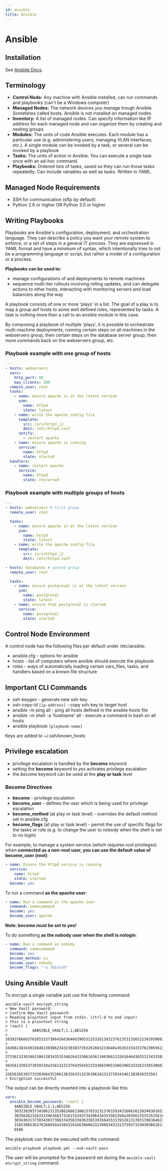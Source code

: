 ```yaml
---
id: ansible
title: Ansible
---
```


# Ansible

## Installation

See [Ansbile Docs](https://docs.ansible.com/ansible/latest/installation_guide/intro_installation.html).

## Terminology

- **Control Node:** Any machine with Ansible installed, can run commands and playbooks (can't be a Windows computer)
- **Managed Nodes:** The network devices you manage trough Ansible. Sometimes called hosts. Ansible is not installed on managed nodes
- **Inventory:** A list of managed nodes. Can specify information like IP address for each managed node and can organize them by creating and nesting groups
- **Modules:** The units of code Ansible executes. Each module has a particular use (e.g. administering users, managing VLAN interfaces, etc.). A single module can be invoked by a task, or several can be invoked by a playbook
- **Tasks:** The units of action in Ansible. You can execute a single task once with an ad-hoc command.
- **Playbooks:** Ordered lists of tasks, saved so they can run those tasks repeatedly. Can include variables as well as tasks. Written in YAML.

## Managed Node Requirements

- SSH for communication (sftp by default)
- Python 2.6 or higher OR Python 3.5 or higher

## Writing Playbooks

Playbooks are Ansible's configuration, deployment, and orchestration language. They can describe a policy you want your remote system to enforce, or a set of steps in a general IT process. They are expressed in YAML format and have a minimum of syntax, which intentionally tries to not be a programming language or script, but rather a model of a configuration or a process.

**Playbooks can be used to:**

- manage configurations of and deployments to remote machines
- sequence multi-tier rollouts involving rolling updates, and can delegate actions to other hosts, interacting with monitoring servers and load balancers along the way

A playbook consists of one or more 'plays' in a list. The goal of a play is to map a group aof hosts to some well defined roles, represented by tasks. A task is nothing more than a call to an ansible module in this case.

By composing a playbook of multiple ‘plays’, it is possible to orchestrate multi-machine deployments, running certain steps on all machines in the webservers group, then certain steps on the database server group, then more commands back on the webservers group, etc.

### Playbook example with one group of hosts

```yaml
---
- hosts: webservers
  vars:
    http_port: 80
    max_clients: 200
  remote_user: root
  tasks:
    - name: ensure apache is at the latest version
      yum:
        name: httpd
        state: latest
    - name: write the apache config file
      template:
        src: /srv/httpd.j2
        dest: /etc/httpd.conf
      notify:
        - restart apache
    - name: ensure apache is running
      service:
        name: httpd
        state: started
  handlers:
    - name: restart apache
      service:
        name: httpd
        state: restarted
```

### Playbook example with multiple groups of hosts

```yaml
---
- hosts: webservers # first group
  remote_user: root

  tasks:
    - name: ensure apache is at the latest version
      yum:
        name: httpd
        state: latest
    - name: write the apache config file
      template:
        src: /srv/httpd.j2
        dest: /etc/httpd.conf

- hosts: databases # second group
  remote_user: root

  tasks:
    - name: ensure postgresql is at the latest version
      yum:
        name: postgresql
        state: latest
    - name: ensure that postgresql is started
      service:
        name: postgresql
        state: started
```

## Control Node Environment

A control node has the following files per default under /etc/ansible:

- ansible.cfg - options for ansible
- hosts - list of computers where ansible should execute the playbook
- roles - ways of automatically loading certain vars_files, tasks, and handlers based on a known file structure

## Important CLI Commands

- ssh-keygen - generate new ssh-key
- ssh-copy-id `[ip-address]` - copy ssh-key to target host
- ansible -m ping all - ping all hosts defined in the ansible hosts file
- ansible -m shell -a 'hostname' all - execute a command in bash on all hosts
- ansible playbook `[playbook-name]`

Keys are added to ~/.ssh/known_hosts

## Privilege escalation

- privilege escalation is handled by the **become** keyword
- setting the **become** keyword to _yes_ activates privilege escalation
- the _become_ keyword can be used at the **play or task** level

### Become Directives

- **become** - privilege escalation
- **become_user** - defines the user which is being used for privilege escalation
- **become_method** (at play or task level) - overrides the default method set in ansible.cfg
- **become_flags** (at play or task level) - permit the use of specific flags for the tasks or role (e.g. to change the user to nobody when the shell is set to no login)

For example, to manage a system service (which requires root privileges) when **connected as a non-root user, you can use the default value of become_user (root)**:

```yaml
- name: Ensure the httpd service is running
  service:
    name: httpd
    state: started
  become: yes
```

To run a command **as the apache user**:

```yaml
- name: Run a command as the apache user
  command: somecommand
  become: yes
  become_user: apache
```

**Note: become must be set to yes!**

To do something **as the nobody user when the shell is nologin**:

```yaml
- name: Run a command as nobody
  command: somecommand
  become: yes
  become_method: su
  become_user: nobody
  become_flags: "-s /bin/sh"
```

## Using Ansible Vault

To encrypt a single variable just use the following command:

```CLI
ansible-vault encrypt_string
> New Vault password:
> Confirm New Vault password:
> Reading plaintext input from stdin. (ctrl-d to end input)
> this is a plaintext string
> !vault |
>           $ANSIBLE_VAULT;1.1;AES256
>           39393766663761653337386436636466396531353261383237613531356531343930663133623839
>           3436613834303264613038623432303837393261663233640a363633343337623065613166306363
>           37336132363462386138343535346264333061656134636631326164643035313433393831616131
>           3635613565373939310a316132313764356432333366396533663965333162336538663432323334
>           33656365303733303664353961363563313236396262313739343461383036333561
> Encryption successful
```

The output can be directly inserted into a playbook like this:

```yml
vars:
  ansible_become_password: !vault |
    $ANSIBLE_VAULT;1.1;AES256
    30323830373430623135386266613062376532313763393431666161303463616538323963663331
    3035626232633239636637316233343734396434353561350a303561353535356163303630336633
    30343631373034303736633435633836336539356435313932613139313963646238613134633738
    3165306536376266650a326431616630666332396634323137393733303036626133646430656262
    6566
```

The playbook can then be executed with the command:

```CLI
ansible-playbook playbook.yml --ask-vault-pass
```

The user will be prompted for the password set during the `ansible-vault encrypt_string` command.
